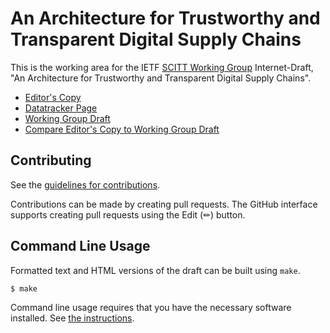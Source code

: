# An Architecture for Trustworthy and Transparent Digital Supply Chains

This is the working area for the IETF [SCITT Working Group](https://datatracker.ietf.org/wg/scitt/documents/) Internet-Draft, "An Architecture for Trustworthy and Transparent Digital Supply Chains".

* [Editor's Copy](https://ietf-wg-scitt.github.io/draft-ietf-scitt-architecture/#go.draft-ietf-scitt-architecture.html)
* [Datatracker Page](https://datatracker.ietf.org/doc/draft-ietf-scitt-architecture)
* [Working Group Draft](https://datatracker.ietf.org/doc/html/draft-ietf-scitt-architecture)
* [Compare Editor's Copy to Working Group Draft](https://ietf-wg-scitt.github.io/draft-ietf-scitt-architecture/#go.draft-ietf-scitt-architecture.diff)


## Contributing

See the
[guidelines for contributions](https://github.com/ietf-wg-scitt/draft-ietf-scitt-architecture/blob/main/CONTRIBUTING.md).

Contributions can be made by creating pull requests.
The GitHub interface supports creating pull requests using the Edit (✏) button.


## Command Line Usage

Formatted text and HTML versions of the draft can be built using `make`.

```sh
$ make
```

Command line usage requires that you have the necessary software installed.  See
[the instructions](https://github.com/martinthomson/i-d-template/blob/main/doc/SETUP.md).

